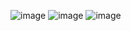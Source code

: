 ![image](https://github.com/user-attachments/assets/cae856ee-84ab-4560-b8a8-ff211c618004)
![image](https://github.com/user-attachments/assets/b2194160-e9a7-4d06-b0ea-8049e1aeeef1)
![image](https://github.com/user-attachments/assets/6c5ae9f8-6804-44e6-a6a0-9c83dd19e586)
